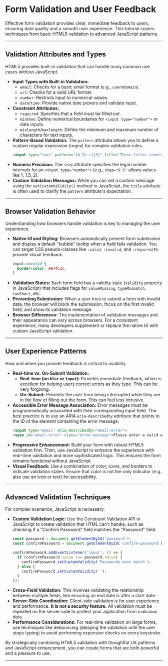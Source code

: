 # Form Validation and User Feedback

Effective form validation provides clear, immediate feedback to users, ensuring data quality and a smooth user experience. This tutorial covers techniques from basic HTML5 validation to advanced JavaScript patterns.

---

## Validation Attributes and Types

HTML5 provides built-in validation that can handle many common use cases without JavaScript.

* **Input Types with Built-in Validation:**
    * `email`: Checks for a basic email format (e.g., `user@domain`).
    * `url`: Checks for a valid URL format.
    * `number`: Restricts input to numerical values.
    * `date`/`time`: Provide native date pickers and validate input.
* **Constraint Attributes:**
    * `required`: Specifies that a field must be filled out.
    * `min`/`max`: Define numerical boundaries for `<input type="number">` or date inputs.
    * `minlength`/`maxlength`: Define the minimum and maximum number of characters for text inputs.
* **Pattern-Based Validation:** The `pattern` attribute allows you to define a custom regular expression (regex) for complex validation rules.
    ```html
    <input type="text" pattern="[A-Za-z]{3}" title="Three-letter country code">
    ```
* **Numeric Precision:** The `step` attribute specifies the legal number intervals for an `<input type="number">` (e.g., `step="0.5"` allows values like 1, 1.5, 2).
* **Custom Validation Messages:** While you can set a custom message using the `setCustomValidity()` method in JavaScript, the `title` attribute is often used to clarify the `pattern` attribute's expectation.

---

## Browser Validation Behavior

Understanding how browsers handle validation is key to managing the user experience.

* **Native UI and Styling:** Browsers automatically prevent form submission and display a default "bubble" tooltip when a field fails validation. You can target CSS pseudo-classes like `:valid`, `:invalid`, and `:required` to provide visual feedback.
    ```css
    input:invalid {
      border-color: #e74c3c;
    }
    ```
* **Validation States:** Each form field has a validity state (`validity` property in JavaScript) that includes flags for `valueMissing`, `typeMismatch`, `tooShort`, etc.
* **Preventing Submission:** When a user tries to submit a form with invalid data, the browser will block the submission, focus on the first invalid field, and show its validation message.
* **Browser Differences:** The implementation of validation messages and their appearance can vary across browsers. For a consistent experience, many developers supplement or replace the native UI with custom JavaScript validation.

---

## User Experience Patterns

How and when you provide feedback is critical to usability.

* **Real-time vs. On-Submit Validation:**
    * **Real-time (on `blur` or `input`):** Provides immediate feedback, which is excellent for helping users correct errors as they type. This can be very forgiving.
    * **On-Submit:** Prevents the user from being interrupted while they are in the flow of filling out the form. This can feel less intrusive.
* **Accessible Error Message Association:** Error messages must be programmatically associated with their corresponding input field. The best practice is to use an ARIA `aria-describedby` attribute that points to the ID of the element containing the error message.
    ```html
    <input type="email" aria-describedby="email-error">
    <span id="email-error" class="error-message">Please enter a valid email address.</span>
    ```
* **Progressive Enhancement:** Build your form with robust HTML5 validation first. Then, use JavaScript to enhance the experience with real-time validation and more sophisticated logic. This ensures the form remains functional without JavaScript.
* **Visual Feedback:** Use a combination of color, icons, and borders to indicate validation states. Ensure that color is not the only indicator (e.g., also use an icon or text) for accessibility.

---

## Advanced Validation Techniques

For complex scenarios, JavaScript is necessary.

* **Custom Validation Logic:** Use the Constraint Validation API in JavaScript to create validation that HTML can't handle, such as checking if a "Confirm Password" field matches the "Password" field.
    ```javascript
    const password = document.getElementById('password');
    const confirmPassword = document.getElementById('confirm-password');

    confirmPassword.addEventListener('input', () => {
      if (confirmPassword.value !== password.value) {
        confirmPassword.setCustomValidity('Passwords must match');
      } else {
        confirmPassword.setCustomValidity('');
      }
    });
    ```
* **Cross-Field Validation:** This involves validating the relationship between multiple fields, like ensuring an end date is after a start date.
* **Server-Side Coordination:** Client-side validation is for user experience and performance. **It is not a security feature.** All validation must be repeated on the server-side to protect your application from malicious data.
* **Performance Considerations:** For real-time validation on large forms, use techniques like debouncing (delaying the validation until the user stops typing) to avoid performing expensive checks on every keystroke.

By strategically combining HTML5 validation with thoughtful UX patterns and JavaScript enhancement, you can create forms that are both powerful and a pleasure to use.

---
